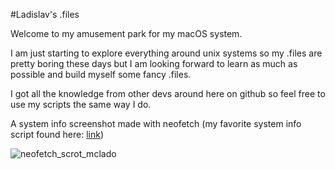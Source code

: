 #Ladislav's .files

Welcome to my amusement park for my macOS system.

I am just starting to explore everything around unix systems so my .files are pretty boring these days but I am looking forward to learn as much as possible and build myself some fancy .files.

I got all the knowledge from other devs around here on github so feel free to use my scripts the same way I do.

A system info screenshot made with neofetch (my favorite system info script found here: [link](https://github.com/dylanaraps/neofetch))

![neofetch_scrot_mclado](http://i.imgur.com/OkjOLSX.png)
